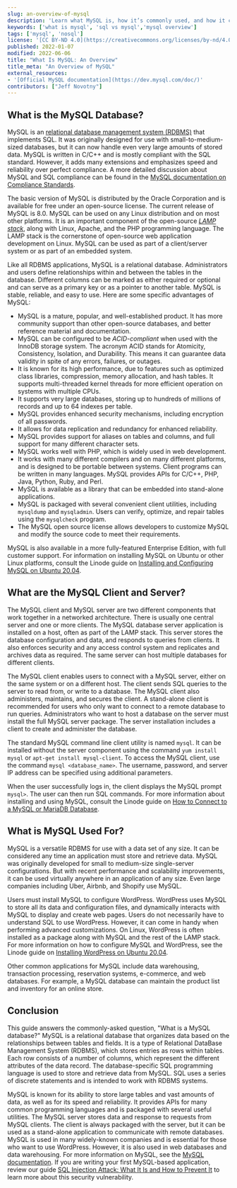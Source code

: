 ```yaml
---
slug: an-overview-of-mysql
description: 'Learn what MySQL is, how it’s commonly used, and how it compares to other databases.'
keywords: ['what is mysql', 'sql vs mysql','mysql overview']
tags: ['mysql', 'nosql']
license: '[CC BY-ND 4.0](https://creativecommons.org/licenses/by-nd/4.0)'
published: 2022-01-07
modified: 2022-06-06
title: "What Is MySQL: An Overview"
title_meta: "An Overview of MySQL"
external_resources:
- '[Official MySQL documentation](https://dev.mysql.com/doc/)'
contributors: ["Jeff Novotny"]
---
```


## What is the MySQL Database?

MySQL is an [relational database management system (RDBMS)](/docs/guides/relational-database-overview/) that implements SQL. It was originally designed for use with small-to-medium-sized databases, but it can now handle even very large amounts of stored data. MySQL is written in C/C++ and is mostly compliant with the SQL standard. However, it adds many extensions and emphasizes speed and reliability over perfect compliance. A more detailed discussion about MySQL and SQL compliance can be found in the [MySQL documentation on Compliance Standards](https://dev.mysql.com/doc/refman/8.0/en/compatibility.html).

The basic version of MySQL is distributed by the Oracle Corporation and is available for free under an open-source license. The current release of MySQL is 8.0. MySQL can be used on any Linux distribution and on most other platforms. It is an important component of the open-source [*LAMP stack*](/docs/guides/how-to-install-a-lamp-stack-on-ubuntu-20-04/), along with Linux, Apache, and the PHP programming language. The LAMP stack is the cornerstone of open-source web application development on Linux. MySQL can be used as part of a client/server system or as part of an embedded system.

Like all RDBMS applications, MySQL is a relational database. Administrators and users define relationships within and between the tables in the database. Different columns can be marked as either required or optional and can serve as a primary key or as a pointer to another table. MySQL is stable, reliable, and easy to use. Here are some specific advantages of MySQL:

- MySQL is a mature, popular, and well-established product. It has more community support than other open-source databases, and better reference material and documentation.
- MySQL can be configured to be *ACID-compliant* when used with the InnoDB storage system. The acronym ACID stands for Atomicity, Consistency, Isolation, and Durability. This means it can guarantee data validity in spite of any errors, failures, or outages.
- It is known for its high performance, due to features such as optimized class libraries, compression, memory allocation, and hash tables. It supports multi-threaded kernel threads for more efficient operation on systems with multiple CPUs.
- It supports very large databases, storing up to hundreds of millions of records and up to 64 indexes per table.
- MySQL provides enhanced security mechanisms, including encryption of all passwords.
- It allows for data replication and redundancy for enhanced reliability.
- MySQL provides support for aliases on tables and columns, and full support for many different character sets.
- MySQL works well with PHP, which is widely used in web development.
- It works with many different compilers and on many different platforms, and is designed to be portable between systems. Client programs can be written in many languages. MySQL provides APIs for C/C++, PHP, Java, Python, Ruby, and Perl.
- MySQL is available as a library that can be embedded into stand-alone applications.
- MySQL is packaged with several convenient client utilities, including `mysqldump` and `mysqladmin`. Users can verify, optimize, and repair tables using the `mysqlcheck` program.
- The MySQL open source license allows developers to customize MySQL and modify the source code to meet their requirements.

MySQL is also available in a more fully-featured Enterprise Edition, with full customer support. For information on installing MySQL on Ubuntu or other Linux platforms, consult the Linode guide on [Installing and Configuring MySQL on Ubuntu 20.04](/docs/guides/installing-and-configuring-mysql-on-ubuntu-2004/).

## What are the MySQL Client and Server?

The MySQL client and MySQL server are two different components that work together in a networked architecture. There is usually one central server and one or more clients. The MySQL database server application is installed on a host, often as part of the LAMP stack. This server stores the database configuration and data, and responds to queries from clients. It also enforces security and any access control system and replicates and archives data as required. The same server can host multiple databases for different clients.

The MySQL client enables users to connect with a MySQL server, either on the same system or on a different host. The client sends SQL queries to the server to read from, or write to a database. The MySQL client also administers, maintains, and secures the client. A stand-alone client is recommended for users who only want to connect to a remote database to run queries. Administrators who want to host a database on the server must install the full MySQL server package. The server installation includes a client to create and administer the database.

The standard MySQL command line client utility is named `mysql`. It can be installed without the server component using the command `yum install mysql` or `apt-get install mysql-client`. To access the MySQL client, use the command `mysql <database_name>`. The username, password, and server IP address can be specified using additional parameters.

When the user successfully logs in, the client displays the MySQL prompt `mysql>`. The user can then run SQL commands. For more information about installing and using MySQL, consult the Linode guide on [How to Connect to a MySQL or MariaDB Database](/docs/guides/mysql-command-line-client/).

## What is MySQL Used For?

MySQL is a versatile RDBMS for use with a data set of any size. It can be considered any time an application must store and retrieve data. MySQL was originally developed for small to medium-size single-server configurations. But with recent performance and scalability improvements, it can be used virtually anywhere in an application of any size. Even large companies including Uber, Airbnb, and Shopify use MySQL.

Users must install MySQL to configure WordPress. WordPress uses MySQL to store all its data and configuration files, and dynamically interacts with MySQL to display and create web pages. Users do not necessarily have to understand SQL to use WordPress. However, it can come in handy when performing advanced customizations. On Linux, WordPress is often installed as a package along with MySQL and the rest of the LAMP stack. For more information on how to configure MySQL and WordPress, see the Linode guide on [Installing WordPress on Ubuntu 20.04](/docs/guides/how-to-install-wordpress-ubuntu-2004/).

Other common applications for MySQL include data warehousing, transaction processing, reservation systems, e-commerce, and web databases. For example, a MySQL database can maintain the product list and inventory for an online store.

## Conclusion

This guide answers the commonly-asked question, "What is a MySQL database?" MySQL is a relational database that organizes data based on the relationships between tables and fields. It is a type of Relational DataBase Management System (RDBMS), which stores entries as rows within tables. Each row consists of a number of columns, which represent the different attributes of the data record. The database-specific SQL programming language is used to store and retrieve data from MySQL. SQL uses a series of discrete statements and is intended to work with RDBMS systems.

MySQL is known for its ability to store large tables and vast amounts of data, as well as for its speed and reliability. It provides APIs for many common programming languages and is packaged with several useful utilities. The MySQL server stores data and response to requests from MySQL clients. The client is always packaged with the server, but it can be used as a stand-alone application to communicate with remote databases. MySQL is used in many widely-known companies and is essential for those who want to use WordPress. However, it is also used in web databases and data warehousing. For more information on MySQL, see the [MySQL documentation](https://dev.mysql.com/doc/). If you are writing your first MySQL-based application, review our guide [SQL Injection Attack: What It Is and How to Prevent It](/docs/guides/sql-injection-attack/) to learn more about this security vulnerability.
